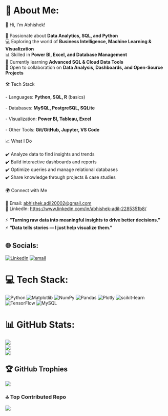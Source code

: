 # 💫 About Me:
👋 Hi, I'm Abhishek!<br><br>🚀 Passionate about **Data Analytics, SQL, and Python**<br>💻 Exploring the world of **Business Intelligence, Machine Learning & Visualization**<br>📊 Skilled in **Power BI, Excel, and Database Management**<br>🌱 Currently learning **Advanced SQL & Cloud Data Tools**<br>🤝 Open to collaboration on **Data Analysis, Dashboards, and Open-Source Projects**<br><br>🛠️ Tech Stack<br><br> - Languages: **Python, SQL, R** (basics)<br><br> - Databases: **MySQL, PostgreSQL, SQLite**<br><br> - Visualization: **Power BI, Tableau, Excel**<br><br> - Other Tools: **Git/GitHub, Jupyter, VS Code**<br><br>📈 What I Do<br><br>✔️ Analyze data to find insights and trends<br>✔️ Build interactive dashboards and reports<br>✔️ Optimize queries and manage relational databases<br>✔️ Share knowledge through projects & case studies<br><br>🌍 Connect with Me<br><br>📧 Email: abhishek.adil20002@gmail.com <br>💼 LinkedIn: https://www.linkedin.com/in/abhishek-adil-2285351b8/<br><br>⚡ **“Turning raw data into meaningful insights to drive better decisions.”** <br> ⚡ **“Data tells stories — I just help visualize them.”**  


## 🌐 Socials:
[![LinkedIn](https://img.shields.io/badge/LinkedIn-%230077B5.svg?logo=linkedin&logoColor=white)](https://linkedin.com/in/https://www.linkedin.com/in/abhishek-adil-2285351b8/) [![email](https://img.shields.io/badge/Email-D14836?logo=gmail&logoColor=white)](mailto:abhishek.adil2002@gmail.com) 

# 💻 Tech Stack:
![Python](https://img.shields.io/badge/python-3670A0?style=for-the-badge&logo=python&logoColor=ffdd54) ![Matplotlib](https://img.shields.io/badge/Matplotlib-%23ffffff.svg?style=for-the-badge&logo=Matplotlib&logoColor=black) ![NumPy](https://img.shields.io/badge/numpy-%23013243.svg?style=for-the-badge&logo=numpy&logoColor=white) ![Pandas](https://img.shields.io/badge/pandas-%23150458.svg?style=for-the-badge&logo=pandas&logoColor=white) ![Plotly](https://img.shields.io/badge/Plotly-%233F4F75.svg?style=for-the-badge&logo=plotly&logoColor=white) ![scikit-learn](https://img.shields.io/badge/scikit--learn-%23F7931E.svg?style=for-the-badge&logo=scikit-learn&logoColor=white) ![TensorFlow](https://img.shields.io/badge/TensorFlow-%23FF6F00.svg?style=for-the-badge&logo=TensorFlow&logoColor=white) ![MySQL](https://img.shields.io/badge/mysql-4479A1.svg?style=for-the-badge&logo=mysql&logoColor=white)
# 📊 GitHub Stats:
![](https://github-readme-stats.vercel.app/api?username=AbhishekAdil&theme=dark&hide_border=false&include_all_commits=false&count_private=true)<br/>
![](https://nirzak-streak-stats.vercel.app/?user=AbhishekAdil&theme=dark&hide_border=false)<br/>
![](https://github-readme-stats.vercel.app/api/top-langs/?username=AbhishekAdil&theme=dark&hide_border=false&include_all_commits=false&count_private=true&layout=compact)

## 🏆 GitHub Trophies
![](https://github-profile-trophy.vercel.app/?username=AbhishekAdil&theme=radical&no-frame=false&no-bg=true&margin-w=4)

### 🔝 Top Contributed Repo
![](https://github-contributor-stats.vercel.app/api?username=AbhishekAdil&limit=5&theme=dark&combine_all_yearly_contributions=true)

<!-- Proudly created with GPRM ( https://gprm.itsvg.in ) -->
